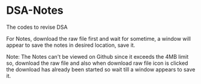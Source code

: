# DSA-Notes
The codes to revise DSA


For Notes, download the raw file first and wait for sometime, a window will appear to save the notes in desired location, save it. 

Note: The Notes can't be viewed on Github since it exceeds the 4MB limit so, download the raw file and also when download raw file icon is clicked the download has already been started so wait till a window appears to save it.

